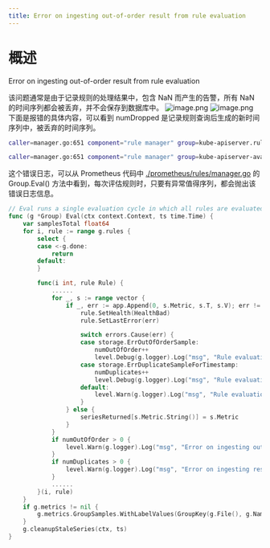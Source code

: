 ```yaml
---
title: Error on ingesting out-of-order result from rule evaluation
---
```


# 概述

Error on ingesting out-of-order result from rule evaluation

该问题通常是由于记录规则的处理结果中，包含 NaN 而产生的告警，所有 NaN 的时间序列都会被丢弃，并不会保存到数据库中。
![image.png](https://notes-learning.oss-cn-beijing.aliyuncs.com/bprr89/1633938701153-3857ea39-4849-4d33-89e3-ad34ac5313e0.png)
![image.png](https://notes-learning.oss-cn-beijing.aliyuncs.com/bprr89/1633938707935-150d51c1-9dec-41a9-9346-f2e62bf74a53.png)
下面是报错的具体内容，可以看到 numDropped 是记录规则查询后生成的新时间序列中，被丢弃的时间序列。

```bash
caller=manager.go:651 component="rule manager" group=kube-apiserver.rules msg="Error on ingesting out-of-order result from rule evaluation" numDropped=231

caller=manager.go:651 component="rule manager" group=kube-apiserver-availability.rules msg="Error on ingesting out-of-order result from rule evaluation" numDropped=121
```

这个错误日志，可以从 Prometheus 代码中 [./prometheus/rules/manager.go](https://github.com/prometheus/prometheus/blob/release-2.28/rules/manager.go#L651) 的 Group.Eval() 方法中看到，每次评估规则时，只要有异常值得序列，都会抛出该错误日志信息。

```go
// Eval runs a single evaluation cycle in which all rules are evaluated sequentially.
func (g *Group) Eval(ctx context.Context, ts time.Time) {
	var samplesTotal float64
	for i, rule := range g.rules {
		select {
		case <-g.done:
			return
		default:
		}

		func(i int, rule Rule) {
            ......
			for _, s := range vector {
				if _, err := app.Append(0, s.Metric, s.T, s.V); err != nil {
					rule.SetHealth(HealthBad)
					rule.SetLastError(err)

					switch errors.Cause(err) {
					case storage.ErrOutOfOrderSample:
						numOutOfOrder++
						level.Debug(g.logger).Log("msg", "Rule evaluation result discarded", "err", err, "sample", s)
					case storage.ErrDuplicateSampleForTimestamp:
						numDuplicates++
						level.Debug(g.logger).Log("msg", "Rule evaluation result discarded", "err", err, "sample", s)
					default:
						level.Warn(g.logger).Log("msg", "Rule evaluation result discarded", "err", err, "sample", s)
					}
				} else {
					seriesReturned[s.Metric.String()] = s.Metric
				}
			}
			if numOutOfOrder > 0 {
				level.Warn(g.logger).Log("msg", "Error on ingesting out-of-order result from rule evaluation", "numDropped", numOutOfOrder)
			}
			if numDuplicates > 0 {
				level.Warn(g.logger).Log("msg", "Error on ingesting results from rule evaluation with different value but same timestamp", "numDropped", numDuplicates)
			}
			......
		}(i, rule)
	}
	if g.metrics != nil {
		g.metrics.GroupSamples.WithLabelValues(GroupKey(g.File(), g.Name())).Set(samplesTotal)
	}
	g.cleanupStaleSeries(ctx, ts)
}
```
